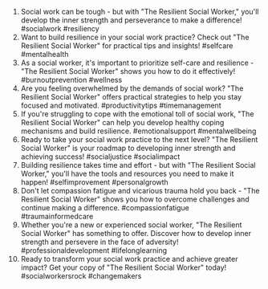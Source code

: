 1. Social work can be tough - but with "The Resilient Social Worker," you'll develop the inner strength and perseverance to make a difference! #socialwork #resiliency
2. Want to build resilience in your social work practice? Check out "The Resilient Social Worker" for practical tips and insights! #selfcare #mentalhealth
3. As a social worker, it's important to prioritize self-care and resilience - "The Resilient Social Worker" shows you how to do it effectively! #burnoutprevention #wellness
4. Are you feeling overwhelmed by the demands of social work? "The Resilient Social Worker" offers practical strategies to help you stay focused and motivated. #productivitytips #timemanagement
5. If you're struggling to cope with the emotional toll of social work, "The Resilient Social Worker" can help you develop healthy coping mechanisms and build resilience. #emotionalsupport #mentalwellbeing
6. Ready to take your social work practice to the next level? "The Resilient Social Worker" is your roadmap to developing inner strength and achieving success! #socialjustice #socialimpact
7. Building resilience takes time and effort - but with "The Resilient Social Worker," you'll have the tools and resources you need to make it happen! #selfimprovement #personalgrowth
8. Don't let compassion fatigue and vicarious trauma hold you back - "The Resilient Social Worker" shows you how to overcome challenges and continue making a difference. #compassionfatigue #traumainformedcare
9. Whether you're a new or experienced social worker, "The Resilient Social Worker" has something to offer. Discover how to develop inner strength and persevere in the face of adversity! #professionaldevelopment #lifelonglearning
10. Ready to transform your social work practice and achieve greater impact? Get your copy of "The Resilient Social Worker" today! #socialworkersrock #changemakers
